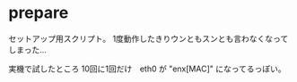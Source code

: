 # prepare

セットアップ用スクリプト。
1度動作したきりウンともスンとも言わなくなってしまった…

実機で試したところ
10回に1回だけ　eth0 が "enx[MAC]" になってるっぽい。
